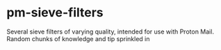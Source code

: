 # pm-sieve-filters
Several sieve filters of varying quality, intended for use with Proton Mail. Random chunks of knowledge and tip sprinkled in
